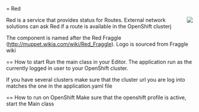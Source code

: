 = Red

<img align="right" src="https://vignette.wikia.nocookie.net/muppet/images/3/39/Red_Fraggle.jpg/revision/latest/scale-to-width-down/280?cb=20121231163106">

Red is a service that provides status for Routes. External network solutions can ask Red if a route is available in the OpenShift clusterj

The component is named after the Red Fraggle (http://muppet.wikia.com/wiki/Red_Fraggle). Logo is sourced from Fraggle wiki

== How to start
Run the main class in your Editor. The application run as the currently logged in user to your OpenShift cluster.

If you have several clusters make sure that the cluster url you are log into matches the one in the application.yaml file

== How to run on OpenShift
Make sure that the openshift profile is active, start the Main class
